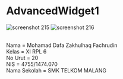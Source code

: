 # AdvancedWidget1

![screenshot 215](https://cloud.githubusercontent.com/assets/25057235/21960154/64243dfa-db12-11e6-9f11-11f999fdcc51.png)
![screenshot 216](https://cloud.githubusercontent.com/assets/25057235/21960155/6429cf90-db12-11e6-944d-110dc9848517.png)

<br>Nama = Mohamad Dafa Zakhulhaq Fachrudin 
<br>Kelas = XI RPL 6 
<br>No Urut = 20 
<br>NIS = 4755/1474.070 
<br>Nama Sekolah = SMK TELKOM MALANG
